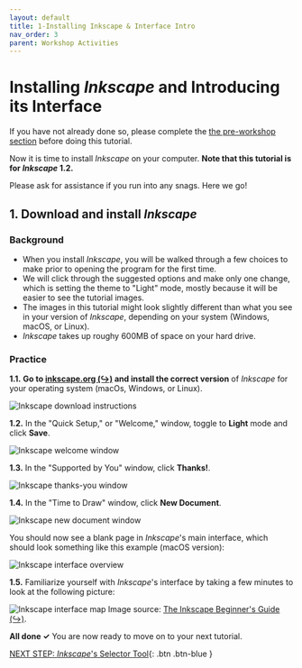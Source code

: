 ```yaml
---
layout: default
title: 1-Installing Inkscape & Interface Intro
nav_order: 3
parent: Workshop Activities
---
```


# Installing _Inkscape_ and Introducing its Interface

If you have not already done so, please complete the [the pre-workshop section](pre-workshop.html) before doing this tutorial. 

Now it is time to install _Inkscape_ on your computer. **Note that this tutorial is for _Inkscape_ 1.2.** 

Please ask for assistance if you run into any snags. Here we go! 

## 1. Download and install _Inkscape_

### Background
- When you install _Inkscape_, you will be walked through a few choices to make prior to opening the program for the first time. 
- We will click through the suggested options and make only one change, which is setting the theme to "Light" mode, mostly because it will be easier to see the tutorial images. 
- The images in this tutorial might look slightly different than what you see in your version of _Inkscape_, depending on your system (Windows, macOS, or Linux). 
- _Inkscape_ takes up roughy 600MB of space on your hard drive. 

### Practice
**1.1.** **Go to [inkscape.org (↪)](https://inkscape.org/release/inkscape-1.2.1/) and install the correct version** of _Inkscape_ for your operating system (macOs, Windows, or Linux). 

![Inkscape download instructions](images/download-inkscape.png)

**1.2.** In the "Quick Setup," or "Welcome," window, toggle to **Light** mode and click **Save**. 

![Inkscape welcome window](images/welcome-window.png)

**1.3.** In the "Supported by You" window, click **Thanks!**. 

![Inkscape thanks-you window](images/thanks-window.png)

**1.4.** In the "Time to Draw" window, click **New Document**. 

![Inkscape new document window](images/new-doc-window.png)

You should now see a blank page in _Inkscape_'s main interface, which should look something like this example (macOS version):

![Inkscape interface overview](images/interface.png)

**1.5.** Familiarize yourself with _Inkscape_'s interface by taking a few minutes to look at the following picture:

![Inkscape interface map](https://inkscape-manuals.readthedocs.io/en/latest/_images/interface_areas.png)
Image source: [The Inkscape Beginner's Guide (↪)](https://inkscape-manuals.readthedocs.io/en/latest/interface.html).  

**All done ✓** You are now ready to move on to your next tutorial. 
 
[NEXT STEP: _Inkscape_'s Selector Tool](<!-- this link will need to be added once this tutorial is published-->){: .btn .btn-blue }
